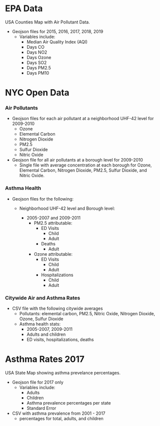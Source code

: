 # EPA Data

USA Counties Map with Air Pollutant Data.

- Geojson files for 2015, 2016, 2017, 2018, 2019
  - Variables include:
    - Median Air Quality Index (AQI)
    - Days CO
    - Days NO2
    - Days Ozone
    - Days SO2
    - Days PM2.5
    - Days PM10





# NYC Open Data

### Air Pollutants

- Geojson files for each air pollutant at a neighborhood UHF-42 level for 2009-2010
  - Ozone
  - Elemental Carbon
  - Nitrogen Dioxide
  - PM2.5
  - Sulfur Dioxide
  - Nitric Oxide
- Geojson file for all air pollutants at a borough level for 2009-2010
  - Single file with average concentration at each borough for Ozone, Elemental Carbon, Nitrogen Dioxide, PM2.5, Sulfur Dioxide, and Nitric Oxide.



### Asthma Health

- Geojson files for the following:

  - Neighborhood UHF-42 level and Borough level:

    - 2005-2007 and 2009-2011
      - PM2.5 attributable:
        - ED Visits
          - Child
          - Adult
        - Deaths
          - Adult
      - Ozone attributable:
        - ED Visits
          - Child
          - Adult
        - Hospitalizations
          - Child
          - Adult

    

### Citywide Air and Asthma Rates

- CSV file with the following citywide averages
  - Pollutants: elemental carbon, PM2.5, Nitric Oxide, Nitrogen Dioxide, Ozone, Sulfur Dioxide
  - Asthma health stats:
    - 2005-2007, 2009-2011
    - Adults and children
    - ED visits, hospitalizations, deaths





# Asthma Rates 2017

USA State Map showing asthma prevelance percentages.

- Geojson file for 2017 only
  - Variables include:
    - Adults
    - Children
    - Asthma prevalence percentages per state
    - Standard Error
- CSV with asthma prevalence from 2001 - 2017
  - percentages for total, adults, and children







